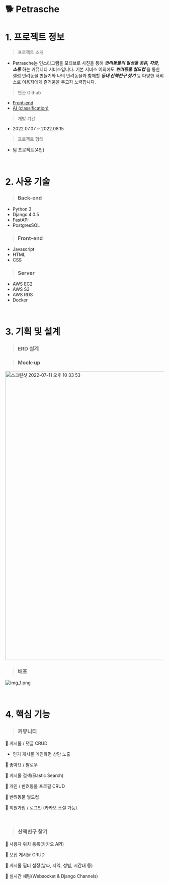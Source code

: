 # 🐕 Petrasche

# 1. 프로젝트 정보

> 프로젝트 소개
- Petrasche는 인스타그램을 모티브로 사진을 통해 ***반려동물의 일상을 공유, 자랑, 소통*** 하는 커뮤니티 서비스입니다.
기본 서비스 이외에도 ***반려동물 월드컵*** 을 통한 셀럽 반려동물 만들기와 나의 반려동물과 함께할 ***동네 산책친구 찾기***  등 다양한 서비스로 이용자에게 즐거움을 주고자 노력합니다.

> 연관 Github
- [Front-end](https://github.com/angar2/Petrasche_frontend)
- [AI (classification)](https://github.com/angar2/Petrasche_AI)

> 개발 기간
- 2022.07.07 ~ 2022.08.15

> 프로젝트 형태
- 팀 프로젝트(4인)

<br>

# 2. 사용 기술
> ### Back-end
- Python 3  
- Django 4.0.5  
- FastAPI
- PostgresSQL

> ### Front-end
- Javascript
- HTML
- CSS

> ### Server
- AWS EC2
- AWS S3
- AWS RDS
- Docker

<br>

# 3. 기획 및 설계
> ### ERD 설계

> ### Mock-up
<img width="916" alt="스크린샷 2022-07-11 오후 10 33 53" src="https://user-images.githubusercontent.com/100769423/187410368-85907cb4-cade-4119-abc9-9a06601099e7.png">

> ### 배포
![img_1.png](/static/img_1.png)

<br>

# 4. 핵심 기능

> ### 커뮤니티  

📌 게시물 / 댓글 CRUD  
  - 인기 게시물 메인화면 상단 노출  
  
📌 좋아요 / 팔로우  

📌 게시물 검색(Elastic Search)  

📌 개인 / 반려동물 프로필 CRUD  

📌 반려동물 월드컵  

📌 회원가입 / 로그인 (카카오 소셜 가능)  

<br>

> ### 산책친구 찾기  

📌 사용자 위치 등록(카카오 API)  

📌 모집 게시물 CRUD  

📌 게시물 필터 설정(날짜, 지역, 성별, 시간대 등)  

📌 실시간 채팅(Websocket & Django Channels)  

<br>
